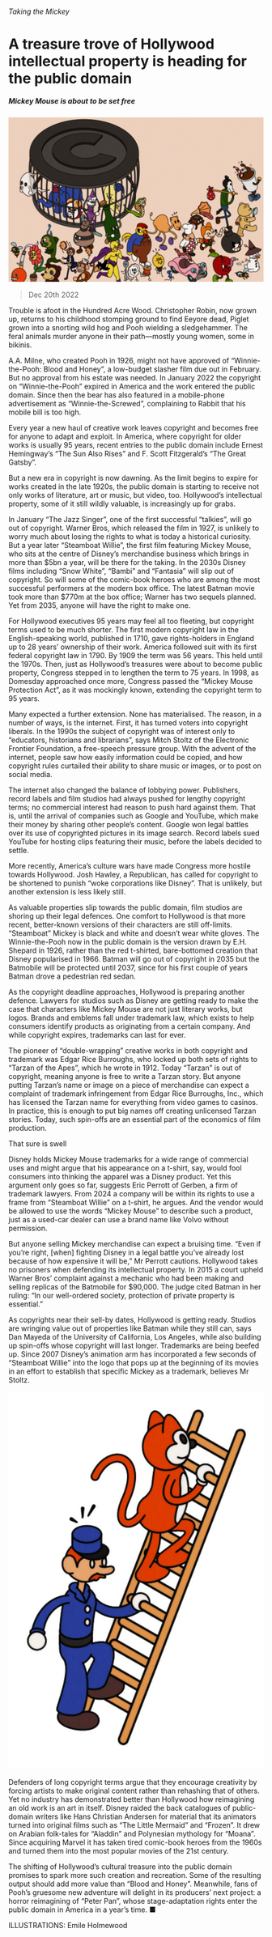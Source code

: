 ###### Taking the Mickey

# A treasure trove of Hollywood intellectual property is heading for the public domain 

##### Mickey Mouse is about to be set free 

![image](images/20221224_XMD008.jpg) 

> Dec 20th 2022 

Trouble is afoot in the Hundred Acre Wood. Christopher Robin, now grown up, returns to his childhood stomping ground to find Eeyore dead, Piglet grown into a snorting wild hog and Pooh wielding a sledgehammer. The feral animals murder anyone in their path—mostly young women, some in bikinis.

A.A. Milne, who created Pooh in 1926, might not have approved of “Winnie-the-Pooh: Blood and Honey”, a low-budget slasher film due out in February. But no approval from his estate was needed. In January 2022 the copyright on “Winnie-the-Pooh” expired in America and the work entered the public domain. Since then the bear has also featured in a mobile-phone advertisement as “Winnie-the-Screwed”, complaining to Rabbit that his mobile bill is too high.

Every year a new haul of creative work leaves copyright and becomes free for anyone to adapt and exploit. In America, where copyright for older works is usually 95 years, recent entries to the public domain include Ernest Hemingway’s “The Sun Also Rises” and F. Scott Fitzgerald’s “The Great Gatsby”. 

But a new era in copyright is now dawning. As the limit begins to expire for works created in the late 1920s, the public domain is starting to receive not only works of literature, art or music, but video, too. Hollywood’s intellectual property, some of it still wildly valuable, is increasingly up for grabs.

In January “The Jazz Singer”, one of the first successful “talkies”, will go out of copyright. Warner Bros, which released the film in 1927, is unlikely to worry much about losing the rights to what is today a historical curiosity. But a year later “Steamboat Willie”, the first film featuring Mickey Mouse, who sits at the centre of Disney’s merchandise business which brings in more than $5bn a year, will be there for the taking. In the 2030s Disney films including “Snow White”, “Bambi” and “Fantasia” will slip out of copyright. So will some of the comic-book heroes who are among the most successful performers at the modern box office. The latest Batman movie took more than $770m at the box office; Warner has two sequels planned. Yet from 2035, anyone will have the right to make one.

For Hollywood executives 95 years may feel all too fleeting, but copyright terms used to be much shorter. The first modern copyright law in the English-speaking world, published in 1710, gave rights-holders in England up to 28 years’ ownership of their work. America followed suit with its first federal copyright law in 1790. By 1909 the term was 56 years. This held until the 1970s. Then, just as Hollywood’s treasures were about to become public property, Congress stepped in to lengthen the term to 75 years. In 1998, as Domesday approached once more, Congress passed the “Mickey Mouse Protection Act”, as it was mockingly known, extending the copyright term to 95 years.

Many expected a further extension. None has materialised. The reason, in a number of ways, is the internet. First, it has turned voters into copyright liberals. In the 1990s the subject of copyright was of interest only to “educators, historians and librarians”, says Mitch Stoltz of the Electronic Frontier Foundation, a free-speech pressure group. With the advent of the internet, people saw how easily information could be copied, and how copyright rules curtailed their ability to share music or images, or to post on social media.

The internet also changed the balance of lobbying power. Publishers, record labels and film studios had always pushed for lengthy copyright terms; no commercial interest had reason to push hard against them. That is, until the arrival of companies such as Google and YouTube, which make their money by sharing other people’s content. Google won legal battles over its use of copyrighted pictures in its image search. Record labels sued YouTube for hosting clips featuring their music, before the labels decided to settle.

More recently, America’s culture wars have made Congress more hostile towards Hollywood. Josh Hawley, a Republican, has called for copyright to be shortened to punish “woke corporations like Disney”. That is unlikely, but another extension is less likely still.

As valuable properties slip towards the public domain, film studios are shoring up their legal defences. One comfort to Hollywood is that more recent, better-known versions of their characters are still off-limits. “Steamboat” Mickey is black and white and doesn’t wear white gloves. The Winnie-the-Pooh now in the public domain is the version drawn by E.H. Shepard in 1926, rather than the red t-shirted, bare-bottomed creation that Disney popularised in 1966. Batman will go out of copyright in 2035 but the Batmobile will be protected until 2037, since for his first couple of years Batman drove a pedestrian red sedan.

As the copyright deadline approaches, Hollywood is preparing another defence. Lawyers for studios such as Disney are getting ready to make the case that characters like Mickey Mouse are not just literary works, but logos. Brands and emblems fall under trademark law, which exists to help consumers identify products as originating from a certain company. And while copyright expires, trademarks can last for ever.

The pioneer of “double-wrapping” creative works in both copyright and trademark was Edgar Rice Burroughs, who locked up both sets of rights to “Tarzan of the Apes”, which he wrote in 1912. Today “Tarzan” is out of copyright, meaning anyone is free to write a Tarzan story. But anyone putting Tarzan’s name or image on a piece of merchandise can expect a complaint of trademark infringement from Edgar Rice Burroughs, Inc., which has licensed the Tarzan name for everything from video games to casinos. In practice, this is enough to put big names off creating unlicensed Tarzan stories. Today, such spin-offs are an essential part of the economics of film production.

That sure is swell

Disney holds Mickey Mouse trademarks for a wide range of commercial uses and might argue that his appearance on a t-shirt, say, would fool consumers into thinking the apparel was a Disney product. Yet this argument only goes so far, suggests Eric Perrott of Gerben, a firm of trademark lawyers. From 2024 a company will be within its rights to use a frame from “Steamboat Willie” on a t-shirt, he argues. And the vendor would be allowed to use the words “Mickey Mouse” to describe such a product, just as a used-car dealer can use a brand name like Volvo without permission.


But anyone selling Mickey merchandise can expect a bruising time. “Even if you’re right, [when] fighting Disney in a legal battle you’ve already lost because of how expensive it will be,” Mr Perrott cautions. Hollywood takes no prisoners when defending its intellectual property. In 2015 a court upheld Warner Bros’ complaint against a mechanic who had been making and selling replicas of the Batmobile for $90,000. The judge cited Batman in her ruling: “In our well-ordered society, protection of private property is essential.”

As copyrights near their sell-by dates, Hollywood is getting ready. Studios are wringing value out of properties like Batman while they still can, says Dan Mayeda of the University of California, Los Angeles, while also building up spin-offs whose copyright will last longer. Trademarks are being beefed up. Since 2007 Disney’s animation arm has incorporated a few seconds of “Steamboat Willie” into the logo that pops up at the beginning of its movies in an effort to establish that specific Mickey as a trademark, believes Mr Stoltz.

![image](images/20221224_XMD009.jpg) 


Defenders of long copyright terms argue that they encourage creativity by forcing artists to make original content rather than rehashing that of others. Yet no industry has demonstrated better than Hollywood how reimagining an old work is an art in itself. Disney raided the back catalogues of public-domain writers like Hans Christian Andersen for material that its animators turned into original films such as “The Little Mermaid” and “Frozen”. It drew on Arabian folk-tales for “Aladdin” and Polynesian mythology for “Moana”. Since acquiring Marvel it has taken tired comic-book heroes from the 1960s and turned them into the most popular movies of the 21st century. 

The shifting of Hollywood’s cultural treasure into the public domain promises to spark more such creation and recreation. Some of the resulting output should add more value than “Blood and Honey”. Meanwhile, fans of Pooh’s gruesome new adventure will delight in its producers’ next project: a horror reimagining of “Peter Pan”, whose stage-adaptation rights enter the public domain in America in a year’s time. ■

ILLUSTRATIONS: Emile Holmewood


